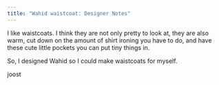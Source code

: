 ```yaml
---
title: "Wahid waistcoat: Designer Notes"
---
```


I like waistcoats. I think they are not only pretty to look at, they are also
warm, cut down on the amount of shirt ironing you have to do, and have these
cute little pockets you can put tiny things in.

So, I designed Wahid so I could make waistcoats for myself.

joost
